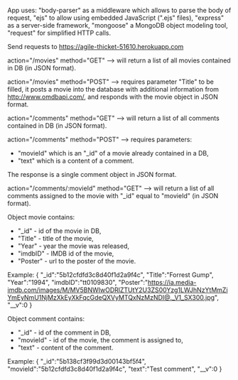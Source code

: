 App uses:
"body-parser" as a middleware which allows to parse the body of request, 
"ejs" to allow using embedded JavaScript (".ejs" files),
"express" as a server-side framework,
"mongoose" a MongoDB object modeling tool,
"request" for simplified HTTP calls.

Send requests to https://agile-thicket-51610.herokuapp.com

action="/movies" method="GET" --> will return a list of all movies contained in DB (in JSON format).

action="/movies" method="POST" --> requires parameter "Title" to be filled, it posts a movie into the database with additional information from http://www.omdbapi.com/, and responds with the movie object in JSON format.

action="/comments" method="GET" --> will return a list of all comments contained in DB (in JSON format).

action="/comments" method="POST" --> requires parameters:
- "movieId" which is an "_id" of a movie already contained in a DB,
- "text" which is a content of a comment.

The response is a single comment object in JSON format.

action="/comments/:movieId" method="GET" --> will return a list of all comments assigned to the movie with "_id" equal to "movieId" (in JSON format).

Object movie contains:
- "_id" - id of the movie in DB,
- "Title" - title of the movie,
- "Year" - year the movie was released,
- "imdbID" - IMDB id of the movie,
- "Poster" - url to the poster of the movie.

Example:
{
    "_id":"5b12cfdfd3c8d40f1d2a9f4c",
    "Title":"Forrest Gump",
    "Year":"1994",
    "imdbID":"tt0109830",
    "Poster":"https://ia.media-imdb.com/images/M/MV5BNWIwODRlZTUtY2U3ZS00Yzg1LWJhNzYtMmZiYmEyNmU1NjMzXkEyXkFqcGdeQXVyMTQxNzMzNDI@._V1_SX300.jpg",
    "__v":0
}

Object comment contains:
- "_id" - id of the comment in DB,
- "movieId" - id of the movie, the comment is assigned to,
- "text" - content of the comment.

Example:
{
    "_id":"5b138cf3f99d3d00143bf5f4",
    "movieId":"5b12cfdfd3c8d40f1d2a9f4c",
    "text":"Test comment",
    "__v":0
}
